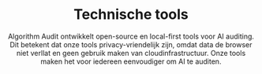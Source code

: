 ---
layout: sublandingpage
title: Technische tools
titleline2: Open-source AI auditing tools
subtitle: |
  Algorithm Audit ontwikkelt open-source en local-first tools voor AI auditing. Dit betekent dat onze tools privacy-vriendelijk zijn, omdat data de browser niet verllat en geen gebruik maken van cloudinfrastructuur. Onze tools maken het voor iedereen eenvoudiger om AI te auditen.
icon: fa-light fa-toolbox
color: '#2559A2'
font_color: '#FFFFFF'
subpage_links:
  - title: Unsupervised bias detectie tool
    titleline2: >-
      Anomaliedetectie om groepen te identificeren die mogelijk oneerlijk worden behandeld door AI-systemen
    icon: fa-light fa-search-plus
    color: '#FFF'
    url: /nl/technical-tools/bdt/
  - title: Synthetische data generatie tool
    titleline2: Privacy-behoudende browsergebaseerde tool voor het genereren van synthetische tabeldata  
    icon: fa-light fa-table  
    color: '#FFF'  
    url: /nl/technical-tools/sdg/  
  - title: AI-verordening implementation tool
    titleline2: >-
      Dynamische vragenlijsten voor identificatie en risicoclassificatie van AI-systemen en impactvolle algoritmes
    icon: fa-light fa-file
    color: '#FFF'
    url: /nl/technical-tools/implementation-tool/
---